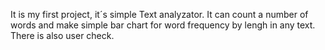 It is my first project, it´s simple Text analyzator. It can count a number of words and make simple bar chart for word frequency by lengh in any text. There is also user check.
